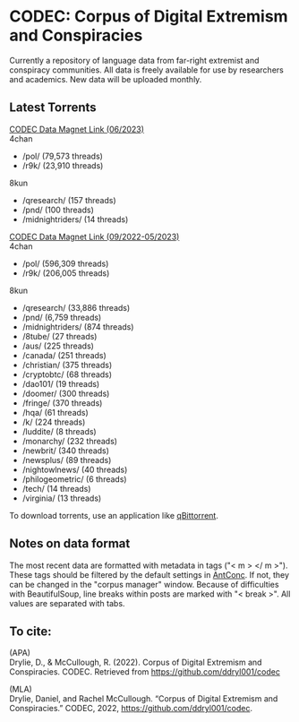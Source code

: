# CODEC: Corpus of Digital Extremism and Conspiracies
Currently a repository of language data from far-right extremist and conspiracy communities. All data is freely available for use by researchers and academics. New data will be uploaded monthly.

## Latest Torrents

[CODEC Data Magnet Link (06/2023)](https://tinyurl.com/3uvef95v)  
4chan
   - /pol/ (79,573 threads)  
   - /r9k/ (23,910 threads)
     
8kun
   - /qresearch/ (157 threads)
   - /pnd/ (100 threads)
   - /midnightriders/ (14 threads)

[CODEC Data Magnet Link (09/2022-05/2023)](https://tinyurl.com/4cytrd5r)  
4chan
   - /pol/ (596,309 threads)  
   - /r9k/ (206,005 threads)
     
8kun
   - /qresearch/ (33,886 threads)
   - /pnd/ (6,759 threads)
   - /midnightriders/ (874 threads)
   - /8tube/ (27 threads)
   - /aus/ (225 threads)
   - /canada/ (251 threads)
   - /christian/ (375 threads)
   - /cryptobtc/ (68 threads)
   - /dao101/ (19 threads)
   - /doomer/ (300 threads)
   - /fringe/ (370 threads)
   - /hqa/ (61 threads)
   - /k/ (224 threads)
   - /luddite/ (8 threads)
   - /monarchy/ (232 threads)
   - /newbrit/ (340 threads)
   - /newsplus/ (89 threads)
   - /nightowlnews/ (40 threads)
   - /philogeometric/ (6 threads)
   - /tech/ (14 threads)
   - /virginia/ (13 threads)
     
To download torrents, use an application like [qBittorrent](https://www.qbittorrent.org/download.php). 

## Notes on data format

The most recent data are formatted with metadata in tags ("< m > </ m >"). 
These tags should be filtered by the default settings in [AntConc](https://www.laurenceanthony.net/software/antconc/). If not, they can be changed in the "corpus manager" window.
Because of difficulties with BeautifulSoup, line breaks within posts are marked with "< break >".
All values are separated with tabs.

## To cite: 

(APA)  
Drylie, D., & McCullough, R. (2022). Corpus of Digital Extremism and Conspiracies. CODEC. Retrieved from https://github.com/ddryl001/codec

(MLA)  
Drylie, Daniel, and Rachel McCullough. “Corpus of Digital Extremism and Conspiracies.” CODEC, 2022, https://github.com/ddryl001/codec. 

